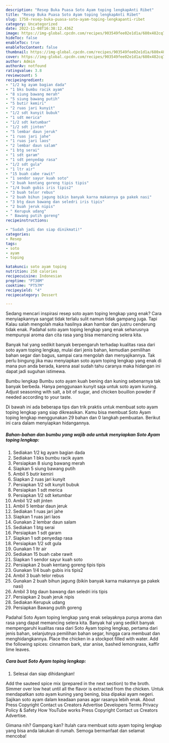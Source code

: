```yaml
---
description: "Resep Buka Puasa Soto Ayam toping lengkapAnti Ribet"
title: "Resep Buka Puasa Soto Ayam toping lengkapAnti Ribet"
slug: 1758-resep-buka-puasa-soto-ayam-toping-lengkapanti-ribet
category: Uncategorized
date: 2022-11-08T16:38:12.436Z
image: https://img-global.cpcdn.com/recipes/903549fee02e1d1a/680x482cq70/soto-ayam-toping-lengkap-foto-resep-utama.jpg
hideToc: false
enableToc: true
enableTocContent: false
thumbnail: https://img-global.cpcdn.com/recipes/903549fee02e1d1a/680x482cq70/soto-ayam-toping-lengkap-foto-resep-utama.jpg
cover: https://img-global.cpcdn.com/recipes/903549fee02e1d1a/680x482cq70/soto-ayam-toping-lengkap-foto-resep-utama.jpg
author: Admin
authorAv: notfound
ratingvalue: 3.8
reviewcount: 5
recipeingredient:
- "1/2 kg ayam bagian dada"
- "1 bks bumbu racik ayam"
- "8 siung bawang merah"
- "5 siung bawang putih"
- "5 butir kemiri"
- "2 ruas jari kunyit"
- "1/2 sdt kunyit bubuk"
- "1 sdt merica"
- "1/2 sdt ketumbar"
- "1/2 sdt jinten"
- "5 lembar daun jeruk"
- "1 ruas jari jahe"
- "1 ruas jari laos"
- "2 lembar daun salam"
- "1 btg serai"
- "1 sdt garam"
- "1 sdt penyedap rasa"
- "1/2 sdt gula"
- "1 ltr air"
- "15 buah cabe rawit"
- "1 sendor sayur kuah soto"
- "2 buah kentang goreng tipis tipis"
- "1/4 buah gubis iris tipis2"
- "3 buah telor rebus"
- "2 buah bihun jagung bikin banyak karna makannya ga pakek nasi"
- "3 btg daun bawang dan seledri iris tipis"
- "2 buah jeruk nipis"
- " Kerupuk udang"
- " Bawang putih goreng"
recipeinstructions:

- "Sudah jadi dan siap dinikmati!"
categories:
- Resep
tags:
- soto
- ayam
- toping

katakunci: soto ayam toping 
nutrition: 258 calories
recipecuisine: Indonesian
preptime: "PT30M"
cooktime: "PT57M"
recipeyield: "4"
recipecategory: Dessert

---
```



Sedang mencari inspirasi resep soto ayam toping lengkap yang enak? Cara menyiapkannya sangat tidak terlalu sulit namun tidak gampang juga. Tapi Kalau salah mengolah maka hasilnya akan hambar dan justru cenderung tidak enak. Padahal soto ayam toping lengkap yang enak seharusnya mempunyai aroma dan cita rasa yang bisa memancing selera kita.


Banyak hal yang sedikit banyak berpengaruh terhadap kualitas rasa dari soto ayam toping lengkap, mulai dari jenis bahan, kemudian pemilihan bahan segar dan bagus, sampai cara mengolah dan menyajikannya. Tak perlu bingung jika mau menyiapkan soto ayam toping lengkap yang enak di mana pun anda berada, karena asal sudah tahu caranya maka hidangan ini dapat jadi suguhan istimewa.

Bumbu lengkap Bumbu soto ayam kuah bening dan kuning sebenarnya tak banyak berbeda. Hanya penggunaan kunyit saja untuk soto ayam kuning. Adjust seasoning with salt, a bit of sugar, and chicken bouillon powder if needed according to your taste.


Di bawah ini ada beberapa tips dan trik praktis untuk membuat soto ayam toping lengkap yang siap dikreasikan. Kamu bisa membuat Soto Ayam toping lengkap menggunakan 29 bahan dan 0 langkah pembuatan. Berikut ini cara dalam menyiapkan hidangannya.

<!--inarticleads1-->

##### Bahan-bahan dan bumbu yang wajib ada untuk menyiapkan Soto Ayam toping lengkap:

1. Sediakan 1/2 kg ayam bagian dada
1. Sediakan 1 bks bumbu racik ayam
1. Persiapkan 8 siung bawang merah
1. Siapkan 5 siung bawang putih
1. Ambil 5 butir kemiri
1. Siapkan 2 ruas jari kunyit
1. Persiapkan 1/2 sdt kunyit bubuk
1. Persiapkan 1 sdt merica
1. Persiapkan 1/2 sdt ketumbar
1. Ambil 1/2 sdt jinten
1. Ambil 5 lembar daun jeruk
1. Sediakan 1 ruas jari jahe
1. Siapkan 1 ruas jari laos
1. Gunakan 2 lembar daun salam
1. Sediakan 1 btg serai
1. Persiapkan 1 sdt garam
1. Siapkan 1 sdt penyedap rasa
1. Persiapkan 1/2 sdt gula
1. Gunakan 1 ltr air
1. Sediakan 15 buah cabe rawit
1. Siapkan 1 sendor sayur kuah soto
1. Persiapkan 2 buah kentang goreng tipis tipis
1. Gunakan 1/4 buah gubis iris tipis2
1. Ambil 3 buah telor rebus
1. Gunakan 2 buah bihun jagung (bikin banyak karna makannya ga pakek nasi)
1. Ambil 3 btg daun bawang dan seledri iris tipis
1. Persiapkan 2 buah jeruk nipis
1. Sediakan  Kerupuk udang
1. Persiapkan  Bawang putih goreng


Padahal Soto Ayam toping lengkap yang enak selayaknya punya aroma dan rasa yang dapat memancing selera kita. Banyak hal yang sedikit banyak mempengaruhi kualitas rasa dari Soto Ayam toping lengkap, pertama dari jenis bahan, selanjutnya pemilihan bahan segar, hingga cara membuat dan menghidangkannya. Place the chicken in a stockpot filled with water. Add the following spices: cinnamon bark, star anise, bashed lemongrass, kaffir lime leaves. 

<!--inarticleads2-->

##### Cara buat Soto Ayam toping lengkap:


1. Selesai dan siap dihidangkan!

Add the sauteed spice mix (prepared in the next section) to the broth. Simmer over low heat until all the flavor is extracted from the chicken. Untuk mendapatkan soto ayam kuning yang bening, bisa dipakai ayam negeri. Sajikan soto ayam dalam keadaan panas agar rasanya lebih enak. About Press Copyright Contact us Creators Advertise Developers Terms Privacy Policy &amp; Safety How YouTube works Press Copyright Contact us Creators Advertise. 

Gimana nih? Gampang kan? Itulah cara membuat soto ayam toping lengkap yang bisa anda lakukan di rumah. Semoga bermanfaat dan selamat mencoba!
